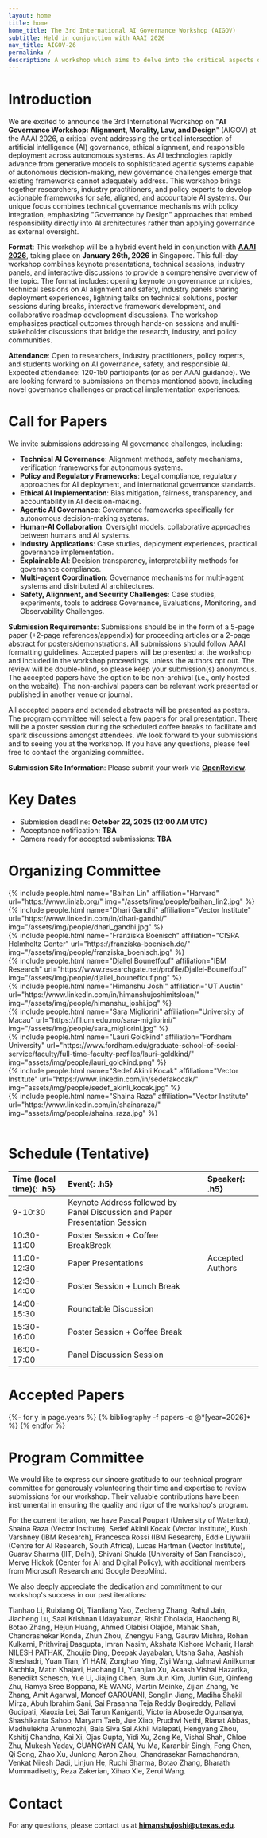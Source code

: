 ```yaml
---
layout: home
title: home
home_title: The 3rd International AI Governance Workshop (AIGOV)
subtitle: Held in conjunction with AAAI 2026 
nav_title: AIGOV-26
permalink: /
description: A workshop which aims to delve into the critical aspects of AI governance with a specific focus on the impacts of agentic and generative AI systems (e.g. LLMs) in shaping ethical and responsible practices.
---
```

<!-- <h5 style="text-align:center;"><a href="https://forms.gle/yP7sNyrrdd2BbfmP6">[Call for Reviewers]</a></h5>
<h5 style="text-align:center;"><a href="https://aigovernance.github.io/cfp/">[Call for Papers]</a></h5>
<h5 style="text-align:center;"><a href="https://aigovernance.github.io/ijcai2024/">[Last Event: AIGOV @ IJCAI 2024]</a></h5> -->

# Introduction

We are excited to announce the 3rd International Workshop on "**AI Governance Workshop: Alignment, Morality, Law, and Design**" (AIGOV) at the AAAI 2026, a critical event addressing the critical intersection of artificial intelligence (AI) governance, ethical alignment, and responsible deployment across autonomous systems. As AI technologies rapidly advance from generative models to sophisticated agentic systems capable of autonomous decision-making, new governance challenges emerge that existing frameworks cannot adequately address. This workshop brings together researchers, industry practitioners, and policy experts to develop actionable frameworks for safe, aligned, and accountable AI systems. Our unique focus combines technical governance mechanisms with policy integration, emphasizing "Governance by Design" approaches that embed responsibility directly into AI architectures rather than applying governance as external oversight.

**Format**: This workshop will be a hybrid event held in conjunction with [**AAAI 2026**](https://aaai.org/conference/aaai/aaai-26/), taking place on **January 26th, 2026** in Singapore. This full-day workshop combines keynote presentations, technical sessions, industry panels, and interactive discussions to provide a comprehensive overview of the topic. The format includes: opening keynote on governance principles, technical sessions on AI alignment and safety, industry panels sharing deployment experiences, lightning talks on technical solutions, poster sessions during breaks, interactive framework development, and collaborative roadmap development discussions. The workshop emphasizes practical outcomes through hands-on sessions and multi-stakeholder discussions that bridge the research, industry, and policy communities.

**Attendance**: Open to researchers, industry practitioners, policy experts, and students working on AI governance, safety, and responsible AI. Expected attendance: 120-150 participants (or as per AAAI guidance). We are looking forward to submissions on themes mentioned above, including novel governance challenges or practical implementation experiences.

# Call for Papers

We invite submissions addressing AI governance challenges, including:

- **Technical AI Governance**: Alignment methods, safety mechanisms, verification frameworks for autonomous systems.
- **Policy and Regulatory Frameworks**: Legal compliance, regulatory approaches for AI deployment, and international governance standards.
- **Ethical AI Implementation**: Bias mitigation, fairness, transparency, and accountability in AI decision-making.
- **Agentic AI Governance**: Governance frameworks specifically for autonomous decision-making systems.
- **Human-AI Collaboration**: Oversight models, collaborative approaches between humans and AI systems.
- **Industry Applications**: Case studies, deployment experiences, practical governance implementation.
- **Explainable AI**: Decision transparency, interpretability methods for governance compliance.
- **Multi-agent Coordination**: Governance mechanisms for multi-agent systems and distributed AI architectures.
- **Safety, Alignment, and Security Challenges**: Case studies, experiments, tools to address Governance, Evaluations, Monitoring, and Observability Challenges. 

**Submission Requirements**: Submissions should be in the form of a 5-page paper (+2-page references/appendix) for proceeding articles or a 2-page abstract for posters/demonstrations. All submissions should follow AAAI formatting guidelines. Accepted papers will be presented at the workshop and included in the workshop proceedings, unless the authors opt out. The review will be double-blind, so please keep your submission(s) anonymous. The accepted papers have the option to be non-archival (i.e., only hosted on the website). The non-archival papers can be relevant work presented or published in another venue or journal. 

All accepted papers and extended abstracts will be presented as posters. The program committee will select a few papers for oral presentation. There will be a poster session during the scheduled coffee breaks to facilitate and spark discussions amongst attendees. We look forward to your submissions and to seeing you at the workshop. If you have any questions, please feel free to contact the organizing committee. 

**Submission Site Information**: Please submit your work via **[**OpenReview**](https://openreview.net/group?id=AAAI.org/2026/Workshop/AIGOV)**.

# Key Dates

* Submission deadline: **October 22, 2025 (12:00 AM UTC)**
* Acceptance notification: **TBA**
* Camera ready for accepted submissions: **TBA**


# Organizing Committee

<div class="row p-2 g-2">
      <div class="col-sm-3 p-1">
      {% include people.html name="Baihan Lin" affiliation="Harvard" url="https://www.linlab.org/" img="/assets/img/people/baihan_lin2.jpg" %}
      </div>
      <div class="col-sm-3 p-1">
        {% include people.html name="Dhari Gandhi" affiliation="Vector Institute" url="https://www.linkedin.com/in/dhari-gandhi/" img="/assets/img/people/dhari_gandhi.jpg" %}
      </div>
      <div class="col-sm-3 p-1">
        {% include people.html name="Franziska Boenisch" affiliation="CISPA Helmholtz Center" url="https://franziska-boenisch.de/" img="/assets/img/people/franziska_boenisch.jpg" %}
      </div>
      <div class="col-sm-3 p-1">
        {% include people.html name="Djallel Bouneffouf" affiliation="IBM Research" url="https://www.researchgate.net/profile/Djallel-Bouneffouf" img="/assets/img/people/djallel_bouneffouf.png" %}
      </div>
      <div class="col-sm-3 p-1">
      {% include people.html name="Himanshu Joshi" affiliation="UT Austin" url="https://www.linkedin.com/in/himanshujoshimitsloan/" img="/assets/img/people/himanshu_joshi.jpg" %}
      </div>
      <div class="col-sm-3 p-1">
        {% include people.html name="Sara Migliorini" affiliation="University of Macau" url="https://fll.um.edu.mo/sara-migliorini/" img="/assets/img/people/sara_migliorini.jpg" %}
      </div>
      <div class="col-sm-3 p-1">
        {% include people.html name="Lauri Goldkind" affiliation="Fordham University" url="https://www.fordham.edu/graduate-school-of-social-service/faculty/full-time-faculty-profiles/lauri-goldkind/" img="assets/img/people/lauri_goldkind.png" %}
      </div>
      <div class="col-sm-3 p-1">
        {% include people.html name="Sedef Akinli Kocak" affiliation="Vector Institute" url="https://www.linkedin.com/in/sedefakocak/" img="assets/img/people/sedef_akinli_kocak.jpg" %}
      </div>
      <div class="col-sm-3 p-1">
        {% include people.html name="Shaina Raza" affiliation="Vector Institute" url="https://www.linkedin.com/in/shainaraza/" img="assets/img/people/shaina_raza.jpg" %}
      </div>
</div>
  <br>


# Schedule (Tentative)

| **Time (local time)**{: .h5} | **Event**{: .h5}        | **Speaker**{: .h5} |
| :--------------------------------- | :---------------------------- | :----------------------- |
| 9-10:30                             | Keynote Address followed by Panel Discussion and Paper Presentation Session                  |                          |
| 10:30-11:00                        | Poster Session + Coffee BreakBreak   |                          |
| 11:00-12:30                        | Paper Presentations   | Accepted Authors         |
| 12:30-14:00                        | Poster Session + Lunch Break                   |                          |
| 14:00-15:30                        | Roundtable Discussion       |     |
| 15:30-16:00                        | Poster Session + Coffee Break |                          |
| 16:00-17:00                        | Panel Discussion Session    |         |

# Accepted Papers

<div class="publications">
{%- for y in page.years %}
  {% bibliography -f papers -q @*[year=2026]* %}
{% endfor %}
</div>



# Program Committee

We would like to express our sincere gratitude to our technical program committee for generously volunteering their time and expertise to review submissions for our workshop. Their valuable contributions have been instrumental in ensuring the quality and rigor of the workshop's program. 

For the current iteration, we have Pascal Poupart (University of Waterloo), Shaina Raza (Vector Institute), Sedef Akinli Kocak (Vector Institute), Kush Varshney (IBM Research), Francesca Rossi (IBM Research), Eddie Liywalii (Centre for AI Research, South Africa), Lucas Hartman (Vector Institute), Guarav Sharma (IIT, Delhi), Shivani Shukla (University of San Francisco), Merve Hickok (Center for AI and Digital Policy), with additional members from Microsoft Research and Google DeepMind.

We also deeply appreciate the dedication and commitment to our workshop's success in our past iterations:

Tianhao Li, Ruixiang Qi, Tianliang Yao, Zecheng Zhang, Rahul Jain, Jiacheng Lu, Saai Krishnan Udayakumar, Rishit Dholakia, Haocheng Bi, Botao Zhang, Hejun Huang, Ahmed Olabisi Olajide, Mahak Shah, Chandrashekar Konda, Zhun Zhou, Zhengyu Fang, Gaurav Mishra, Rohan Kulkarni, Prithviraj Dasgupta, Imran Nasim, Akshata Kishore Moharir, Harsh NILESH PATHAK, Zhoujie Ding, Deepak Jayabalan, Utsha Saha, Aashish Sheshadri, Yuan Tian, YI HAN, Zonghao Ying, Ziyi Wang, Jahnavi Anilkumar Kachhia, Matin Khajavi, Haohang Li, Yuanjian Xu, Akaash Vishal Hazarika, Benedikt Schesch, Yue Li, Jiajing Chen, Bum Jun Kim, Junlin Guo, Qinfeng Zhu, Ramya Sree Boppana, KE WANG, Martin Meinke, Zijian Zhang, Ye Zhang, Amit Agarwal, Moncef GAROUANI, Songlin Jiang, Madiha Shakil Mirza, Abuh Ibrahim Sani, Sai Prasanna Teja Reddy Bogireddy, Pallavi Gudipati, Xiaoxia Lei, Sai Tarun Kaniganti, Victoria Abosede Ogunsanya, Shashikanta Sahoo, Maryam Taeb, Jue Xiao, Prudhvi Nethi, Rianat Abbas, Madhulekha Arunmozhi, Bala Siva Sai Akhil Malepati, Hengyang Zhou, Kshitij Chandna, Kai Xi, Ojas Gupta, Yidi Xu, Zong Ke, Vishal Shah, Chloe Zhu, Mukesh Yadav, GUANGYAN GAN, Yu Ma, Karanbir Singh, Feng Chen, Qi Song, Zhao Xu, Junlong Aaron Zhou, Chandrasekar Ramachandran, Venkat Nilesh Dadi, Linjun He, Ruchi Sharma, Botao Zhang, Bharath Mummadisetty, Reza Zakerian, Xihao Xie, Zerui Wang.


# Contact

For any questions, please contact us at **himanshujoshi@utexas.edu**.

<!-- # Sponsors

* Harvard Law School
* Icahn School of Medicine at Mount Sinai
* IBM Research
* Mila - Quebec AI Institute
* Fordham University -->
